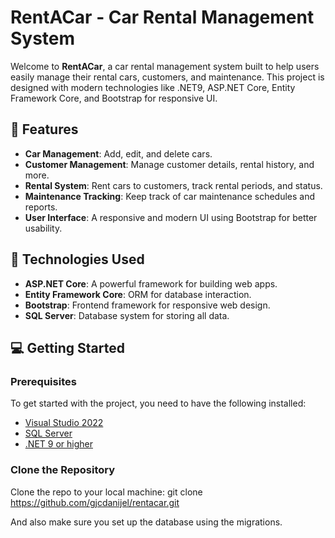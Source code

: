 # RentACar - Car Rental Management System

Welcome to **RentACar**, a car rental management system built to help users easily manage their rental cars, customers, and maintenance. This project is designed with modern technologies like .NET9, ASP.NET Core, Entity Framework Core, and Bootstrap for responsive UI.

## 🚗 Features

- **Car Management**: Add, edit, and delete cars.
- **Customer Management**: Manage customer details, rental history, and more.
- **Rental System**: Rent cars to customers, track rental periods, and status.
- **Maintenance Tracking**: Keep track of car maintenance schedules and reports.
- **User Interface**: A responsive and modern UI using Bootstrap for better usability.

## 🔧 Technologies Used

- **ASP.NET Core**: A powerful framework for building web apps.
- **Entity Framework Core**: ORM for database interaction.
- **Bootstrap**: Frontend framework for responsive web design.
- **SQL Server**: Database system for storing all data.

## 💻 Getting Started

### Prerequisites

To get started with the project, you need to have the following installed:

- [Visual Studio 2022](https://visualstudio.microsoft.com/)
- [SQL Server](https://www.microsoft.com/en-us/sql-server/sql-server-downloads)
- [.NET 9 or higher](https://dotnet.microsoft.com/download)

### Clone the Repository

Clone the repo to your local machine:
git clone https://github.com/gjcdanijel/rentacar.git

And also make sure you set up the database using the migrations.
